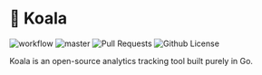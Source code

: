 # 🐨 Koala

![workflow](https://github.com/oabraham1/koala/actions/workflows/go.yml/badge.svg)
![master](https://img.shields.io/github/last-commit/badges/koala/master)
![Pull Requests](https://img.shields.io/github/issues-pr/oabraham1/koala)
![Github License](https://img.shields.io/badge/License-Apache-green.svg)

Koala is an open-source analytics tracking tool built purely in Go.
